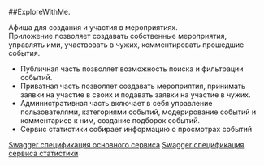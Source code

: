 ##ExploreWithMe.

Афиша для создания и участия в мероприятиях.  
Приложение позволяет создавать собственные мероприятия, управлять ими, участвовать в чужих, комментировать прошедшие события.  
- Публичная часть позволяет возможность поиска и фильтрации событий.
- Приватная часть позволяет создавать мероприятия, принимать заявки на участие в своих и подавать заявки на участие в чужих.
- Административная часть включает в себя управление пользователями, категориями событий, модерирование событий и комментариев к ним, создание подборок событий.
- Сервис статистики собирает информацию о просмотрах событий

  
[Swagger спецификация основного сервиса](https://github.com/MaxxMurygin/java-explore-with-me/blob/main/ewm-main-service-spec.json)
[Swagger спецификация сервиса статистики](https://github.com/MaxxMurygin/java-explore-with-me/blob/main/ewm-stats-service-spec.json)
